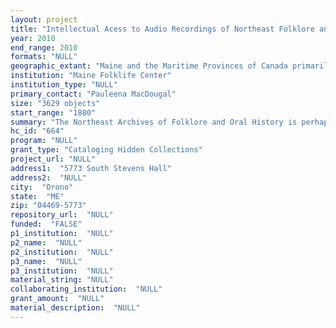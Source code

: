 ```yaml
--- 
layout: project 
title: "Intellectual Acess to Audio Recordings of Northeast Folklore and Oral History"
year: 2010
end_range: 2010
formats: "NULL"
geographic_extant: "Maine and the Maritime Provinces of Canada primarily. Some materials from other New England states."
institution: "Maine Folklife Center"
institution_type: "NULL"
primary_contact: "Pauleena MacDougal"
size: "3629 objects"
start_range: "1880"
summary: "The Northeast Archives of Folklore and Oral History is perhaps the finest regional archive of its kind. Its collections of the traditional culture of Maine and the Maritime Provinces of Canada have no equal, either in the United States or Canada. In particular, NAFOH's strengths in documenting the occupational history and traditions of logging, farming, fishing, and other industries of this region make its collection of value well beyond the disciplines of folklife and oral history to include the subjects of ecology, environmental studies, cultural geography, labor studies, women's studies, ethnic studies, musicology, and many other areas of research. As a cross-border collection, this archive is one of the few to document the international relationships of traditional culture. One of the strongest features of this collection is the volume and quality of information dealing with the history of the lumber industries. With more than sixty accessions and 200 hours of interviews, and 1,000 photographs the series is one of the largest repositories of material on the daily life of the common woodsman and river-driver in the world. Some of this material has been published in several volumes of the Center's monograph series, Northeast Folklore, but the surface has barely been scratched. Other essential collections document coastal occupations, the lives of women and ethnic groups, especially Maine's Native American communities."
hc_id: "664"
program: "NULL"
grant_type: "Cataloging Hidden Collections"
project_url: "NULL"
address1:  "5773 South Stevens Hall"
address2:  "NULL"
city:  "Orono"
state:  "ME"
zip: "04469-5773"
repository_url:  "NULL"
funded:  "FALSE"
p1_institution:  "NULL"
p2_name:  "NULL"
p2_institution:  "NULL"
p3_name:  "NULL"
p3_institution:  "NULL"
material_string: "NULL"
collaborating_institution:  "NULL"
grant_amount:  "NULL"
material_description:  "NULL"
---
```

